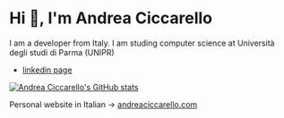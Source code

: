 # Hi 👋, I'm Andrea Ciccarello
I am a developer from Italy. I am studing computer science at Università degli studi di Parma (UNIPR) 
- [linkedin page](https://www.linkedin.com/in/andrea-ciccarello/)

[![Andrea Ciccarello's GitHub stats](https://github-readme-stats.vercel.app/api/top-langs?username=andreacicca&hide=html,scss,stylus,jupyter%20notebook&theme=dracula&show_icons=true)](https://github.com/andreacicca)

Personal website in Italian -> [andreaciccarello.com](https://andreaciccarello.com)
